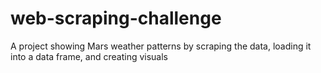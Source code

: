 # web-scraping-challenge
A project showing Mars weather patterns by scraping the data, loading it into a data frame, and creating visuals
